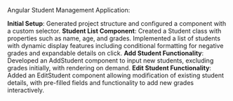 Angular Student Management Application:

**Initial Setup**: Generated project structure and configured a component with a custom selector.
**Student List Component**: Created a Student class with properties such as name, age, and grades. Implemented a list of students with dynamic display features including conditional formatting for negative grades and expandable details on click.
**Add Student Functionality**: Developed an AddStudent component to input new students, excluding grades initially, with rendering on demand.
**Edit Student Functionality**: Added an EditStudent component allowing modification of existing student details, with pre-filled fields and functionality to add new grades interactively.
